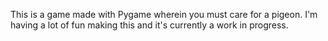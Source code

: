 This is a game made with Pygame wherein you must care for a pigeon. I'm having a lot of fun making this and it's currently a work in progress.
